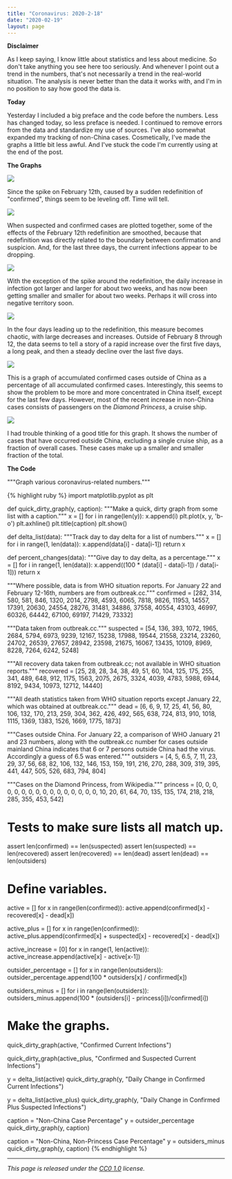 ```yaml
---
title: "Coronavirus: 2020-2-18"
date: "2020-02-19"
layout: page
---
```


**Disclaimer**

As I keep saying, I know little about statistics and less about medicine. So don't take anything you see here too seriously. And whenever I point out a trend in the numbers, that's not necessarily a trend in the real-world situation. The analysis is never better than the data it works with, and I'm in no position to say how good the data is.

**Today**

Yesterday I included a big preface and the code before the numbers. Less has changed today, so less preface is needed. I continued to remove errors from the data and standardize my use of sources. I've also somewhat expanded my tracking of non-China cases. Cosmetically, I've made the graphs a little bit less awful. And I've stuck the code I'm currently using at the end of the post.

**The Graphs**

![](../../i/01.png)

Since the spike on February 12th, caused by a sudden redefinition of "confirmed", things seem to be leveling off. Time will tell.

![](../../i/02.png)

When suspected and confirmed cases are plotted together, some of the effects of the February 12th redefinition are smoothed, because that redefinition was directly related to the boundary between confirmation and suspicion. And, for the last three days, the current infections appear to be dropping.

![](../../i/03.png)

With the exception of the spike around the redefinition, the daily increase in infection got larger and larger for about two weeks, and has now been getting smaller and smaller for about two weeks. Perhaps it will cross into negative territory soon.

![](../../i/04.png)

In the four days leading up to the redefinition, this measure becomes chaotic, with large decreases and increases. Outside of February 8 through 12, the data seems to tell a story of a rapid increase over the first five days, a long peak, and then a steady decline over the last five days.

![](../../i/05.png)

This is a graph of accumulated confirmed cases outside of China as a percentage of all accumulated confirmed cases. Interestingly, this seems to show the problem to be more and more concentrated in China itself, except for the last few days. However, most of the recent increase in non-China cases consists of passengers on the _Diamond Princess_, a cruise ship.

![](../../i/06.png)

I had trouble thinking of a good title for this graph. It shows the number of cases that have occurred outside China, excluding a single cruise ship, as a fraction of overall cases. These cases make up a smaller and smaller fraction of the total.

**The Code**

"""Graph various coronavirus-related numbers."""

{% highlight ruby %}
import matplotlib.pyplot as plt

def quick\_dirty\_graph(y, caption):
    """Make a quick, dirty graph from some list with a caption."""
    x = \[\]
    for i in range(len(y)):
        x.append(i)
    plt.plot(x, y, 'b-o')
    plt.axhline()
    plt.title(caption)
    plt.show()

def delta\_list(data):
    """Track day to day delta for a list of numbers."""
    x = \[\]
    for i in range(1, len(data)):
        x.append(data\[i\] - data\[i-1\])
    return x

def percent\_changes(data):
    """Give day to day delta, as a percentage."""
    x = \[\]
    for i in range(1, len(data)):
        x.append((100 \* (data\[i\] - data\[i-1\]) / data\[i-1\]))
    return x

"""Where possible, data is from WHO situation reports.
For January 22 and February 12-16th, numbers are from outbreak.cc."""
confirmed = \[282, 314, 580, 581, 846, 1320, 2014, 2798, 4593, 6065,
             7818, 9826, 11953, 14557, 17391, 20630, 24554, 28276,
             31481, 34886, 37558, 40554, 43103, 46997, 60326, 64442,
             67100, 69197, 71429, 73332\]

"""Data taken from outbreak.cc."""
suspected = \[54, 136, 393, 1072, 1965, 2684, 5794, 6973, 9239, 12167,
             15238, 17988, 19544, 21558, 23214, 23260, 24702, 26539,
             27657, 28942, 23598, 21675, 16067, 13435, 10109, 8969,
             8228, 7264, 6242, 5248\]

"""All recovery data taken from outbreak.cc; not available in WHO
situation reports."""
recovered = \[25, 28, 28, 34, 38, 49, 51, 60, 104, 125, 175, 255, 341, 489,
             648, 912, 1175, 1563, 2075, 2675, 3324, 4039, 4783, 5988,
             6944, 8192, 9434, 10973, 12712, 14440\]

"""All death statistics taken from WHO situation reports except January
22, which was obtained at outbreak.cc."""
dead = \[6, 6, 9, 17, 25, 41, 56, 80, 106, 132, 170, 213, 259, 304, 362,
        426, 492, 565, 638, 724, 813, 910, 1018, 1115, 1369, 1383, 1526,
        1669, 1775, 1873\]

"""Cases outside China. For January 22, a
comparison of WHO January 21 and 23 numbers, along with the outbreak.cc
number for cases outside mainland China indicates that 6 or 7 persons
outside China had the virus. Accordingly a guess of 6.5 was entered."""
outsiders = \[4, 5, 6.5, 7, 11, 23, 29, 37, 56, 68, 82, 106, 132, 146,
             153, 159, 191, 216, 270, 288, 309, 319, 395, 441, 447,
             505, 526, 683, 794, 804\]

"""Cases on the Diamond Princess, from Wikipedia."""
princess = \[0, 0, 0, 0, 0, 0, 0, 0, 0, 0, 0, 0, 0, 0, 0, 0,
            10, 20, 61, 64, 70, 135, 135, 174, 218, 218,
            285, 355, 453, 542\]

# Tests to make sure lists all match up.
assert len(confirmed) == len(suspected)
assert len(suspected) == len(recovered)
assert len(recovered) == len(dead)
assert len(dead) == len(outsiders)

# Define variables.
active = \[\]
for x in range(len(confirmed)):
    active.append(confirmed\[x\] - recovered\[x\] - dead\[x\])

active\_plus = \[\]
for x in range(len(confirmed)):
    active\_plus.append(confirmed\[x\] + suspected\[x\] -
                       recovered\[x\] - dead\[x\])

active\_increase = \[0\]
for x in range(1, len(active)):
    active\_increase.append(active\[x\] - active\[x-1\])

outsider\_percentage = \[\]
for x in range(len(outsiders)):
    outsider\_percentage.append(100 \* outsiders\[x\] / confirmed\[x\])

outsiders\_minus = \[\]
for i in range(len(outsiders)):
    outsiders\_minus.append(100 \* (outsiders\[i\] - princess\[i\])/confirmed\[i\])

# Make the graphs.
quick\_dirty\_graph(active, "Confirmed Current Infections")

quick\_dirty\_graph(active\_plus, "Confirmed and Suspected Current Infections")

y = delta\_list(active)
quick\_dirty\_graph(y, "Daily Change in Confirmed Current Infections")

y = delta\_list(active\_plus)
quick\_dirty\_graph(y, "Daily Change in Confirmed Plus Suspected Infections")

caption = "Non-China Case Percentage"
y = outsider\_percentage
quick\_dirty\_graph(y, caption)

caption = "Non-China, Non-Princess Case Percentage"
y = outsiders\_minus
quick\_dirty\_graph(y, caption)
{% endhighlight %}

---

_This page is released under the [CC0 1.0](https://creativecommons.org/publicdomain/zero/1.0/) license._

